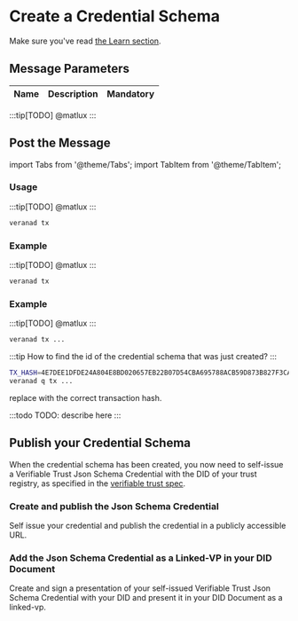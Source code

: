 # Create a Credential Schema

Make sure you've read [the Learn section](../../../learn/verifiable-public-registry/credential-schema).

## Message Parameters

|Name               |Description                            |Mandatory|
|-------------------|---------------------------------------|--------|

:::tip[TODO]
@matlux
:::

## Post the Message

import Tabs from '@theme/Tabs';
import TabItem from '@theme/TabItem';

<Tabs>
  <TabItem value="cli" label="CLI" default>

### Usage

:::tip[TODO]
@matlux
:::

```bash
veranad tx 
```

### Example

:::tip[TODO]
@matlux
:::

```bash
veranad tx 
```

### Example

:::tip[TODO]
@matlux
:::

```bash
veranad tx ...
```

:::tip
How to find the id of the credential schema that was just created?
:::

```bash
TX_HASH=4E7DEE1DFDE24A804E8BD020657EB22B07D54CBA695788ACB59D873B827F3CA6
veranad q tx ...
```

replace with the correct transaction hash.

  </TabItem>
  
  <TabItem value="frontend" label="Frontend">
    :::todo
    TODO: describe here
    :::
  </TabItem>
</Tabs>

## Publish your Credential Schema

When the credential schema has been created, you now need to self-issue a Verifiable Trust Json Schema Credential with the DID of your trust registry, as specified in the [verifiable trust spec](https://verana-labs.github.io/verifiable-trust-spec/#vt-json-schema-cred-verifiable-trust-json-schema-credential).

### Create and publish the Json Schema Credential

Self issue your credential and publish the credential in a publicly accessible URL.

### Add the Json Schema Credential as a Linked-VP in your DID Document

Create and sign a presentation of your self-issued Verifiable Trust Json Schema Credential with your DID and present it in your DID Document as a linked-vp.
